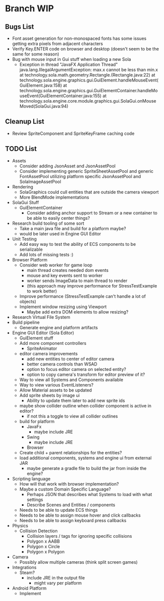 # Branch WIP



## Bugs List
* Font asset generation for non-monospaced fonts has some issues getting extra pixels from adjacent characters
* Verify Key.ENTER code on browser and desktop (doesn't seem to be the same for some reason)
* Bug with mouse input in Gui stuff when loading a new Sola
  * Exception in thread "JavaFX Application Thread" java.lang.IllegalArgumentException: max.x cannot be less than min.x
    at technology.sola.math.geometry.Rectangle.<init>(Rectangle.java:22)
    at technology.sola.engine.graphics.gui.GuiElement.handleMouseEvent(GuiElement.java:158)
    at technology.sola.engine.graphics.gui.GuiElementContainer.handleMouseEvent(GuiElementContainer.java:155)
    at technology.sola.engine.core.module.graphics.gui.SolaGui.onMouseMoved(SolaGui.java:94)


## Cleanup List
* Review SpriteComponent and SpriteKeyFrame caching code


## TODO List
* Assets
  * Consider adding JsonAsset and JsonAssetPool
  * Consider implementing generic SpriteSheetAssetPool and generic FontAssetPool utilizing platform specific JsonAssetPool and SolaImageAssetPool
* Rendering
  * SolaGraphics could cull entities that are outside the camera viewport
  * More BlendMode implementations
* SolaGui Stuff
  * GuiElementContainer
    * Consider adding anchor support to Stream or a new container to be able to easily center things?
* Research build tooling of some sort
  * Take a main java file and build for a platform maybe?
  * would be later used in Engine GUI Editor
* Unit Testing
  * Add easy way to test the ability of ECS components to be serializable
  * Add lots of missing tests :)
* Browser Platform
  * Consider web worker for game loop
    * main thread creates needed dom events
    * mouse and key events sent to worker
    * worker sends ImageData to main thread to render
    * (this approach may improve performance for StressTestExample to work better)
  * Improve performance (StressTestExample can't handle a lot of objects)
  * Implement window resizing using Viewport
    * Maybe add extra DOM elements to allow resizing?
* Research Virtual File System
* Build pipeline
  * Generate engine and platform artifacts
* Engine GUI Editor (Sola Editor)
  * GuiElement stuff
  * Add more component controllers
    * SpriteAnimator
  * editor camera improvements
    * add new entities to center of editor camera
    * better camera controls than WSAD
    * option to focus editor camera on selected entity?
    * option to copy camera's transform for editor preview of it?
  * Way to view all Systems and Components available
  * Way to view various EventListeners?
  * Allow Material assets to be updated
  * Add sprite sheets by image ui
    * Ability to update them later to add new sprite ids
  * maybe show collider outline when collider component is active in editor?
    * if not this a toggle to view all collider outlines
  * build for platform
    * JavaFx
      * maybe include JRE
    * Swing
      * maybe include JRE
    * Browser
  * Create child + parent relationships for the entities?
  * load additional components, systems and engine ui from external JAR
    * maybe generate a gradle file to build the jar from inside the engine?
* Scripting language
  * How will that work with browser implementation?
  * Maybe a custom Domain Specific Language?
    * Perhaps JSON that describes what Systems to load with what settings
    * Describe Scenes and Entities / components
  * Needs to be able to update ECS things
  * Needs to be able to assign mouse hover and click callbacks
  * Needs to be able to assign keyboard press callbacks
* Physics
  * Collision Detection
    * Collision layers / tags for ignoring specific collisions
    * Polygon x AABB
    * Polygon x Circle
    * Polygon x Polygon
* Camera
  * Possibly allow multiple cameras (think split screen games)
* Integrations
  * Steam?
    * include JRE in the output file
      * might vary per platform
* Android Platform
  * Implement
